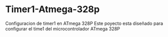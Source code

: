 # Timer1-Atmega-328p
Configuracion de timer1 en ATmega 328P
Este poyecto esta diseñado para configurar el time1 del microcontrolador ATmega 328P
